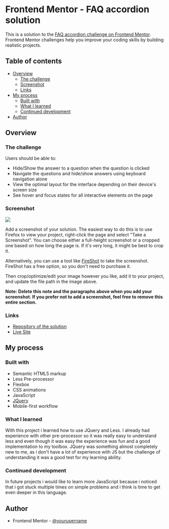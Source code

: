 # Frontend Mentor - FAQ accordion solution

This is a solution to the [FAQ accordion challenge on Frontend Mentor](https://www.frontendmentor.io/challenges/faq-accordion-wyfFdeBwBz). Frontend Mentor challenges help you improve your coding skills by building realistic projects. 

## Table of contents

- [Overview](#overview)
  - [The challenge](#the-challenge)
  - [Screenshot](#screenshot)
  - [Links](#links)
- [My process](#my-process)
  - [Built with](#built-with)
  - [What I learned](#what-i-learned)
  - [Continued development](#continued-development)
- [Author](#author)


## Overview

### The challenge

Users should be able to:

- Hide/Show the answer to a question when the question is clicked
- Navigate the questions and hide/show answers using keyboard navigation alone
- View the optimal layout for the interface depending on their device's screen size
- See hover and focus states for all interactive elements on the page

### Screenshot

![](./screenshot.jpg)

Add a screenshot of your solution. The easiest way to do this is to use Firefox to view your project, right-click the page and select "Take a Screenshot". You can choose either a full-height screenshot or a cropped one based on how long the page is. If it's very long, it might be best to crop it.

Alternatively, you can use a tool like [FireShot](https://getfireshot.com/) to take the screenshot. FireShot has a free option, so you don't need to purchase it. 

Then crop/optimize/edit your image however you like, add it to your project, and update the file path in the image above.

**Note: Delete this note and the paragraphs above when you add your screenshot. If you prefer not to add a screenshot, feel free to remove this entire section.**

### Links

- [Repository of the solution](https://github.com/EnzoDev10/FAQ-accordion)
- [Live Site](https://enzodev10.github.io/FAQ-accordion/)

## My process

### Built with

- Semantic HTML5 markup
- Less Pre-processor
- Flexbox
- CSS animations
- JavaScript
- [JQuery](https://ajax.googleapis.com/ajax/libs/jquery/3.3.1/jquery.min.js)
- Mobile-first workflow


### What I learned

With this project i learned how to use JQuery and Less. I already had experience with other pre-processor so it was really easy to understand less and even though it was easy the experience was fun and a good implementation to my toolbox. JQuery was something almost completely new to me, as i don't have a lot of experience with JS but the challenge of understanding it was a good test for my learning ability.

### Continued development

In future projects i would like to learn more JavaScript because i noticed that i got stuck multiple times on simple problems and i think is time to get even deeper in this language.

## Author

- Frontend Mentor - [@yourusername](https://www.frontendmentor.io/profile/EnzoDev10)

